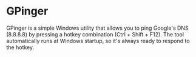 # GPinger
GPinger is a simple Windows utility that allows you to ping Google's DNS (8.8.8.8) by pressing a hotkey combination (Ctrl + Shift + F12). The tool automatically runs at Windows startup, so it's always ready to respond to the hotkey.
